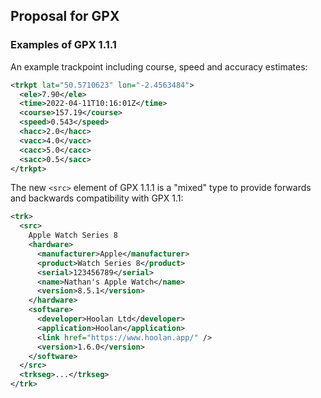 ## Proposal for GPX

### Examples of GPX 1.1.1

An example trackpoint including course, speed and accuracy estimates:

```xml
<trkpt lat="50.5710623" lon="-2.4563484">
  <ele>7.90</ele>
  <time>2022-04-11T10:16:01Z</time>
  <course>157.19</course>
  <speed>0.543</speed>
  <hacc>2.0</hacc>
  <vacc>4.0</vacc>
  <cacc>5.0</cacc>
  <sacc>0.5</sacc>
</trkpt>
```

The new `<src>` element of GPX 1.1.1 is a "mixed" type to provide forwards and backwards compatibility with GPX 1.1:

```xml
<trk>
  <src>
    Apple Watch Series 8
    <hardware>
      <manufacturer>Apple</manufacturer>
      <product>Watch Series 8</product>
      <serial>123456789</serial>
      <name>Nathan's Apple Watch</name>
      <version>8.5.1</version>
    </hardware>
    <software>
      <developer>Hoolan Ltd</developer>
      <application>Hoolan</application>
      <link href="https://www.hoolan.app/" />
      <version>1.6.0</version>
    </software>
  </src>
  <trkseg>...</trkseg>
</trk>
```

